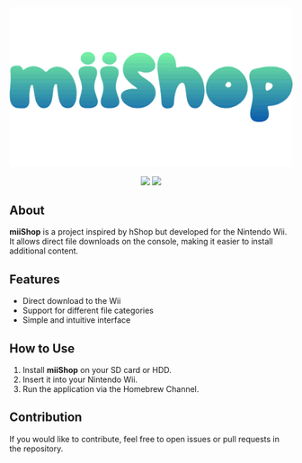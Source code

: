 <p align="center">
  <img src="https://raw.githubusercontent.com/OxyZin/miiShopDatabase/refs/heads/main/miishop.png" alt="miiShop">
</p>

<p align='center'>
  <img src="https://img.shields.io/badge/C-00599C?style=for-the-badge&logo=c&logoColor=white">
    <img src="https://img.shields.io/badge/C%2B%2B-00599C?style=for-the-badge&logo=c%2B%2B&logoColor=white">
</p>


## About  
**miiShop** is a project inspired by hShop but developed for the Nintendo Wii. It allows direct file downloads on the console, making it easier to install additional content.  

## Features  
- Direct download to the Wii  
- Support for different file categories  
- Simple and intuitive interface  

## How to Use  
1. Install **miiShop** on your SD card or HDD.  
2. Insert it into your Nintendo Wii.  
3. Run the application via the Homebrew Channel.  

## Contribution  
If you would like to contribute, feel free to open issues or pull requests in the repository.


